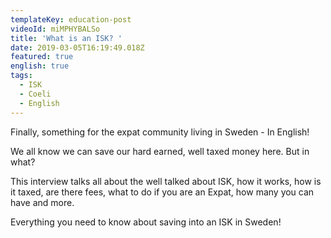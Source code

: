 ```yaml
---
templateKey: education-post
videoId: miMPHYBALSo
title: 'What is an ISK? '
date: 2019-03-05T16:19:49.018Z
featured: true
english: true
tags:
  - ISK
  - Coeli
  - English
---
```

Finally, something for the expat community living in Sweden - In English!

We all know we can save our hard earned, well taxed money here. But in what? 

This interview talks all about the well talked about ISK, how it works, how is it taxed, are there fees, what to do if you are an Expat, how many you can have and more. 

Everything you need to know about saving into an ISK in Sweden!
